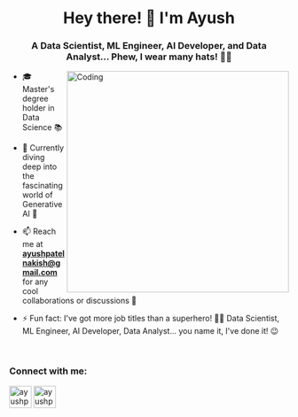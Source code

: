 <h1 align="center">Hey there! 👋 I'm Ayush </h1>
<h3 align="center">A Data Scientist, ML Engineer, AI Developer, and Data Analyst... Phew, I wear many hats! 🧢🤓</h3>

<img align="right" alt="Coding" width="400" src="https://cdn.dribbble.com/users/1292677/screenshots/6139167/avento.gif">

- 🎓 Master's degree holder in Data Science 📚

- 🌱 Currently diving deep into the fascinating world of Generative AI 🤖

- 📫 Reach me at **ayushpatelnakish@gmail.com** for any cool collaborations or discussions 🤝

- ⚡ Fun fact: I've got more job titles than a superhero! 🦸‍♂️ Data Scientist, ML Engineer, AI Developer, Data Analyst... you name it, I've done it! 😉


<br> <!-- New line --> 
<h3 align="left">Connect with me:</h3>
<p align="left" >
<a href="https://linkedin.com/in/patel-ayush" target="blank"><img align="center" src="https://cdn4.iconfinder.com/data/icons/socialcones/508/LinkedIn-128.png" alt="ayushpatel13" height="40" width="40" /></a>
<a href="https://www.hackerrank.com/Ayushpatel13" target="blank"><img align="center" src="https://cdn4.iconfinder.com/data/icons/logos-and-brands/512/160_Hackerrank_logo_logos-1024.png" alt="ayushpatel13" height="40" width="40" /></a>
</p>

